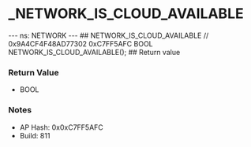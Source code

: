 # _NETWORK_IS_CLOUD_AVAILABLE

--- ns: NETWORK --- ## NETWORK_IS_CLOUD_AVAILABLE  // 0x9A4CF4F48AD77302 0xC7FF5AFC BOOL NETWORK_IS_CLOUD_AVAILABLE();   ## Return value

### Return Value
* BOOL

### Notes
* AP Hash: 0x0xC7FF5AFC
* Build: 811

